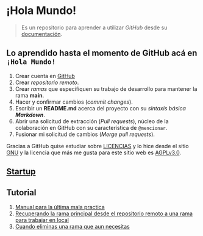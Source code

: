 # ¡Hola Mundo!

> Es un repositorio para aprender a utilizar *GitHub* desde su [documentación](https://docs.github.com/es/get-started/quickstart/hello-world).

## Lo aprendido hasta el momento de GitHub acá en `¡Hola Mundo!`
1. Crear cuenta en [GitHub](https://GitHub.com)
2. Crear *repositorio remoto*.
3. Crear *ramas* que especifiquen su trabajo de desarrollo para mantener la rama **main**.
4. Hacer y confirmar cambios (*commit changes*).
5. Escribir un **README.md** acerca del proyecto con su *sintaxis básica* ***Markdown***.
6. Abrir una solicitud de extracción (*Pull requests*), núcleo de la colaboración en GitHub con su característica de `@mencionar`.
7. Fusionar mi solicitud de cambios (*Merge pull requests*).

Gracias a GitHub quise estudiar sobre [LICENCIAS](https://www.gnu.org/licenses/license-list.html) y lo hice desde el sitio [GNU](gnu.org) y la licencia que más me gusta para este sitio web es [AGPLv3.0](https://www.gnu.org/licenses/license-list.html#AGPLv3.0).

## [Startup](mh-s.md)
 
## Tutorial

1. [Manual para la última mala practica](mplump.md)
1. [Recuperando la rama principal desde el repositorio remoto a una rama para trabajar en local](set-upstream-to.md)
1. [Cuando eliminas una rama que aun necesitas](reflog.md)
